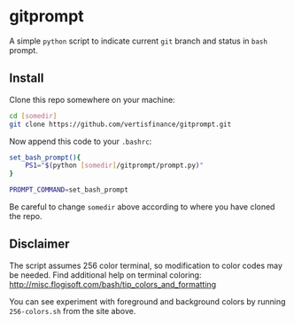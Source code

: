 # gitprompt
A simple `python` script to indicate current `git` branch and status in
`bash` prompt.

## Install
Clone this repo somewhere on your machine:

```bash
cd [somedir]
git clone https://github.com/vertisfinance/gitprompt.git
```

Now append this code to your `.bashrc`:

```bash
set_bash_prompt(){
    PS1="$(python [somedir]/gitprompt/prompt.py)"
}

PROMPT_COMMAND=set_bash_prompt
```

Be careful to change `somedir` above according to where you have cloned the repo.

## Disclaimer
The script assumes 256 color terminal, so modification to color codes may be
needed.
Find additional help on terminal coloring: http://misc.flogisoft.com/bash/tip_colors_and_formatting

You can see experiment with foreground and background colors by running `256-colors.sh` from the site above.
